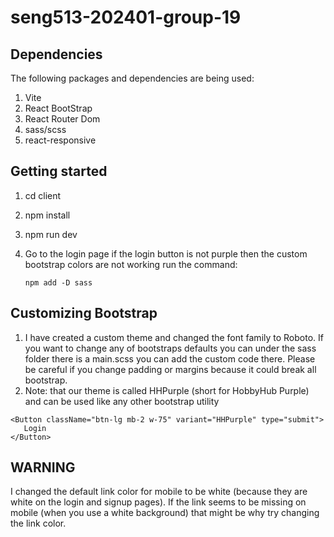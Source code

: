 # seng513-202401-group-19


## Dependencies
The following packages and dependencies are being used:
1. Vite
2. React BootStrap
3. React Router Dom
4. sass/scss
5. react-responsive

## Getting started
1. cd client
2. npm install
3. npm run dev
4. Go to the login page if the login button is not purple then the custom bootstrap colors are not working run the
   command:

   `npm add -D sass`

## Customizing Bootstrap 
1. I have created a custom theme and changed the font family to Roboto. If you want to change any of bootstraps
   defaults you can under the sass folder there is a main.scss you can add the custom code there. Please be careful
   if you change padding or margins because it could break all bootstrap.
2. Note: that our theme is called HHPurple (short for HobbyHub Purple) and can be used like any other bootstrap utility
```
<Button className="btn-lg mb-2 w-75" variant="HHPurple" type="submit">
   Login
</Button>
```

## WARNING 
I changed the default link color for mobile to be white (because they are white on the login and signup pages).
If the link seems to be missing on mobile (when you use a white background) that might be why
try changing the link color.